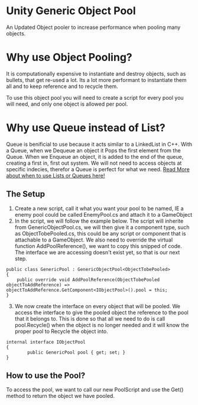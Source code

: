 # Unity Generic Object Pool
An Updated Object pooler to increase performance when pooling many objects.

# Why use Object Pooling? 
It is computationally expensive to instantiate and destroy objects, such as bullets, that get re-used a lot.
Its a lot more performant to instantiate them all and to keep reference and to recycle them.

To use this object pool you will need to create a script for every pool you will need, and only one object is allowed per pool.

# Why use Queue instead of List?
Queue is benificial to use because it acts similar to a LinkedList in C++. With a Queue, when we Dequeue an object it Pops the first element from the Queue. When we Enqueue an object, it is added to the end of the queue, creating a first in, first out system. We will not need to access objects at specific indecies, therefor a Queue is perfect for what we need. [Read More about when to use Lists or Queues here!](https://stackoverflow.com/questions/10380692/queuet-vs-listt)

## The Setup
1) Create a new script, call it what you want your pool to be named, IE a enemy pool could be called EnemyPool.cs and attach it to a GameObject
2) In the script, we will follow the example below. The script will inherite from GenericObjectPool.cs, we will then give it a component type, such as ObjectTobePooled.cs, this could be any script or component that is attachable to a GameObject. We also need to override the virtual function AddPoolReference(), we want to copy this snipped of code. The interface we are accessing doesn't exist yet, so that is our next step.

```
public class GenericPool : GenericObjectPool<ObjectTobePooled>
{
    public override void AddPoolReference(ObjectTobePooled objectToAddReference) => objectToAddReference.GetComponent<IObjectPool>().pool = this;
}
```

3) We now create the interface on every object that will be pooled. We access the interface to give the pooled object the reference to the pool that it belongs to. This is done so that all we need to do is call pool.Recycle() when the object is no longer needed and it will know the proper pool to Recycle the object into.   

```
internal interface IObjectPool
{
        public GenericPool pool { get; set; }
}
```

## How to use the Pool?
To access the pool, we want to call our new PoolScript and use the Get() method to return the object we have pooled.

